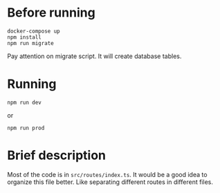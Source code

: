 # Before running

```
docker-compose up
npm install
npm run migrate

```

Pay attention on migrate script. It will create database tables.

# Running

```
npm run dev
```

or

```
npm run prod
```


# Brief description

Most of the code is in `src/routes/index.ts`.
It would be a good idea to organize this file better.
Like separating different routes in different files.
